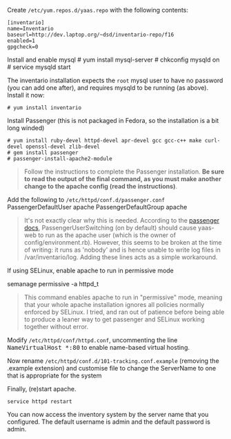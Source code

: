 Create `/etc/yum.repos.d/yaas.repo` with the following contents:

    [inventario]
    name=Inventario
    baseurl=http://dev.laptop.org/~dsd/inventario-repo/f16
    enabled=1
    gpgcheck=0


Install and enable mysql
    # yum install mysql-server
    # chkconfig mysqld on
    # service mysqld start


The inventario installation expects the `root` mysql user to have no password (you can add one after), and requires mysqld to be running (as above). Install it now:

    # yum install inventario

Install Passenger (this is not packaged in Fedora, so the installation is a bit long winded)

    # yum install ruby-devel httpd-devel apr-devel gcc gcc-c++ make curl-devel openssl-devel zlib-devel
    # gem install passenger
    # passenger-install-apache2-module

> Follow the instructions to complete the Passenger installation. **Be sure to read the output of the final command, as you must make another change to the apache config (read the instructions)**.

Add the following to `/etc/httpd/conf.d/passenger.conf`
    PassengerDefaultUser apache
    PassengerDefaultGroup apache
> It's not exactly clear why this is needed. According to the <a href="http://www.modrails.com/documentation/Users%20guide%20Apache.html#PassengerUserSwitching">passenger docs</a>, PassengerUserSwitching (on by default) should cause yaas-web to run as the apache user (which is the owner of config/environment.rb). However, this seems to be broken at the time of writing: it runs as 'nobody' and is hence unable to write log files in /var/inventario/log. Adding these lines acts as a simple workaround.

If using SELinux, enable apache to run in permissive mode

 semanage permissive -a httpd_t

>This command enables apache to run in "permissive" mode, meaning that your whole apache installation ignores all policies normally enforced by SELinux. I tried, and ran out of patience before being able to produce a leaner way to get passenger and SELinux working together without error.

Modify `/etc/httpd/conf/httpd.conf`, uncommenting the line <tt>NameVirtualHost *:80</tt> to enable name-based virtual hosting.

Now rename `/etc/httpd/conf.d/101-tracking.conf.example` (removing the .example extension) and customise file to change the ServerName to one that is appropriate for the system

Finally, (re)start apache.

    service httpd restart

You can now access the inventory system by the server name that you configured. The default username is admin and the default password is admin.